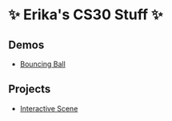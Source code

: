 # ✨ Erika's CS30 Stuff ✨

## Demos
- [Bouncing Ball](01-ball)

## Projects
- [Interactive Scene](01-burgeria/)
